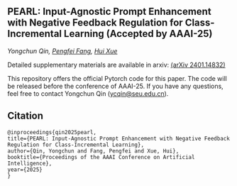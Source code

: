 ## PEARL: Input-Agnostic Prompt Enhancement with Negative Feedback Regulation for Class-Incremental Learning (Accepted by AAAI-25)

*Yongchun Qin, [Pengfei Fang](https://fpfcjdsg.github.io/), [Hui Xue](http://palm.seu.edu.cn/hxue/)*

<!-- Paper: [(arXiv 2401.14832)](https://arxiv.org/abs/2401.14832) -->

Detailed supplementary materials are available in arxiv: [(arXiv 2401.14832)](https://arxiv.org/abs/2401.14832)


This repository offers the official Pytorch code for this paper. The code will be released before the conference of AAAI-25.
If you have any questions, feel free to contact Yongchun Qin (ycqin@seu.edu.cn).


## Citation

  ```
@inproceedings{qin2025pearl,
  title={PEARL: Input-Agnostic Prompt Enhancement with Negative Feedback Regulation for Class-Incremental Learning},
  author={Qin, Yongchun and Fang, Pengfei and Xue, Hui},
  booktitle={Proceedings of the AAAI Conference on Artificial Intelligence},
  year={2025}
}
  ```
